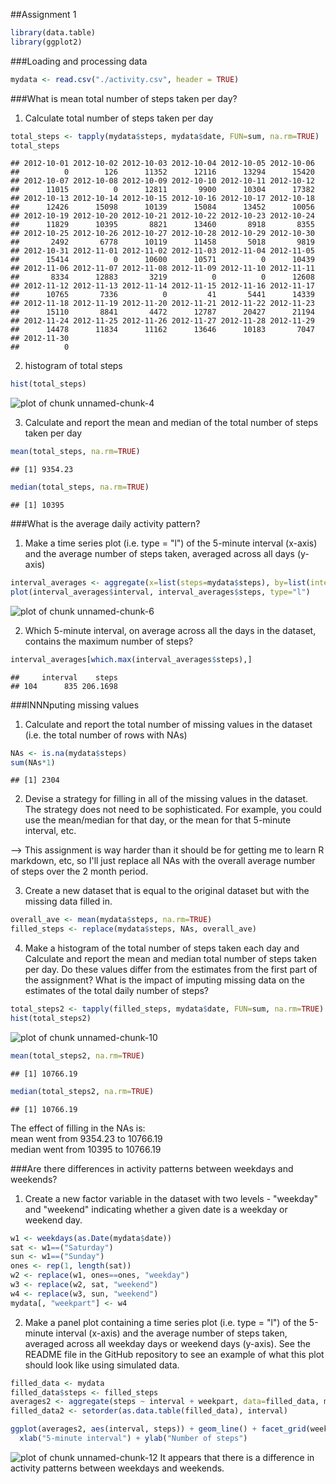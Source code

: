 ##Assignment 1

```r
library(data.table)
library(ggplot2)
```

###Loading and processing data

```r
mydata <- read.csv("./activity.csv", header = TRUE)
```

###What is mean total number of steps taken per day?
1. Calculate total number of steps taken per day

```r
total_steps <- tapply(mydata$steps, mydata$date, FUN=sum, na.rm=TRUE)
total_steps
```

```
## 2012-10-01 2012-10-02 2012-10-03 2012-10-04 2012-10-05 2012-10-06 
##          0        126      11352      12116      13294      15420 
## 2012-10-07 2012-10-08 2012-10-09 2012-10-10 2012-10-11 2012-10-12 
##      11015          0      12811       9900      10304      17382 
## 2012-10-13 2012-10-14 2012-10-15 2012-10-16 2012-10-17 2012-10-18 
##      12426      15098      10139      15084      13452      10056 
## 2012-10-19 2012-10-20 2012-10-21 2012-10-22 2012-10-23 2012-10-24 
##      11829      10395       8821      13460       8918       8355 
## 2012-10-25 2012-10-26 2012-10-27 2012-10-28 2012-10-29 2012-10-30 
##       2492       6778      10119      11458       5018       9819 
## 2012-10-31 2012-11-01 2012-11-02 2012-11-03 2012-11-04 2012-11-05 
##      15414          0      10600      10571          0      10439 
## 2012-11-06 2012-11-07 2012-11-08 2012-11-09 2012-11-10 2012-11-11 
##       8334      12883       3219          0          0      12608 
## 2012-11-12 2012-11-13 2012-11-14 2012-11-15 2012-11-16 2012-11-17 
##      10765       7336          0         41       5441      14339 
## 2012-11-18 2012-11-19 2012-11-20 2012-11-21 2012-11-22 2012-11-23 
##      15110       8841       4472      12787      20427      21194 
## 2012-11-24 2012-11-25 2012-11-26 2012-11-27 2012-11-28 2012-11-29 
##      14478      11834      11162      13646      10183       7047 
## 2012-11-30 
##          0
```
2. histogram of total steps

```r
hist(total_steps)
```

![plot of chunk unnamed-chunk-4](figure/unnamed-chunk-4-1.png) 
  
3. Calculate and report the mean and median of the total number of steps taken per day

```r
mean(total_steps, na.rm=TRUE)
```

```
## [1] 9354.23
```

```r
median(total_steps, na.rm=TRUE)
```

```
## [1] 10395
```

###What is the average daily activity pattern?
1. Make a time series plot (i.e. type = "l") of the 5-minute interval (x-axis) and the average number
of steps taken, averaged across all days (y-axis)

```r
interval_averages <- aggregate(x=list(steps=mydata$steps), by=list(interval=mydata$interval), FUN=mean, na.rm=TRUE)
plot(interval_averages$interval, interval_averages$steps, type="l")
```

![plot of chunk unnamed-chunk-6](figure/unnamed-chunk-6-1.png) 
  
2. Which 5-minute interval, on average across all the days in the dataset, contains the maximum number
of steps?

```r
interval_averages[which.max(interval_averages$steps),]
```

```
##     interval    steps
## 104      835 206.1698
```

###INNNputing missing values
1. Calculate and report the total number of missing values in the dataset (i.e. the total number of
rows with NAs)

```r
NAs <- is.na(mydata$steps)
sum(NAs*1)
```

```
## [1] 2304
```
2. Devise a strategy for filling in all of the missing values in the dataset. The strategy does not
need to be sophisticated. For example, you could use the mean/median for that day, or the mean for
that 5-minute interval, etc.  

--> This assignment is way harder than it should be for getting me to learn R markdown, etc,
so I'll just replace all NAs with the overall average number of steps over the 2 month period.  

3. Create a new dataset that is equal to the original dataset but with the missing data filled in.

```r
overall_ave <- mean(mydata$steps, na.rm=TRUE)
filled_steps <- replace(mydata$steps, NAs, overall_ave)
```
4. Make a histogram of the total number of steps taken each day and Calculate and report the mean
and median total number of steps taken per day. Do these values differ from the estimates from the
first part of the assignment? What is the impact of imputing missing data on the estimates of the
total daily number of steps?

```r
total_steps2 <- tapply(filled_steps, mydata$date, FUN=sum, na.rm=TRUE)
hist(total_steps2)
```

![plot of chunk unnamed-chunk-10](figure/unnamed-chunk-10-1.png) 

```r
mean(total_steps2, na.rm=TRUE)
```

```
## [1] 10766.19
```

```r
median(total_steps2, na.rm=TRUE)
```

```
## [1] 10766.19
```

The effect of filling in the NAs is:  
mean went from 9354.23 to 10766.19  
median went from 10395 to 10766.19  
  
###Are there differences in activity patterns between weekdays and weekends?
1. Create a new factor variable in the dataset with two levels - "weekday" and "weekend" indicating whether a given date is a weekday or weekend day.

```r
w1 <- weekdays(as.Date(mydata$date))
sat <- w1==("Saturday")
sun <- w1==("Sunday")
ones <- rep(1, length(sat))
w2 <- replace(w1, ones==ones, "weekday")
w3 <- replace(w2, sat, "weekend")
w4 <- replace(w3, sun, "weekend")
mydata[, "weekpart"] <- w4
```
2. Make a panel plot containing a time series plot (i.e. type = "l") of the 5-minute interval (x-axis) and the average number of steps taken, averaged across all weekday days or weekend days (y-axis). See the README file in the GitHub repository to see an example of what this plot should look like using simulated data.

```r
filled_data <- mydata
filled_data$steps <- filled_steps
averages2 <- aggregate(steps ~ interval + weekpart, data=filled_data, mean)
filled_data2 <- setorder(as.data.table(filled_data), interval)

ggplot(averages2, aes(interval, steps)) + geom_line() + facet_grid(weekpart ~ .) +
  xlab("5-minute interval") + ylab("Number of steps")
```

![plot of chunk unnamed-chunk-12](figure/unnamed-chunk-12-1.png) 
It appears that there is a difference in activity patterns between weekdays and weekends.
